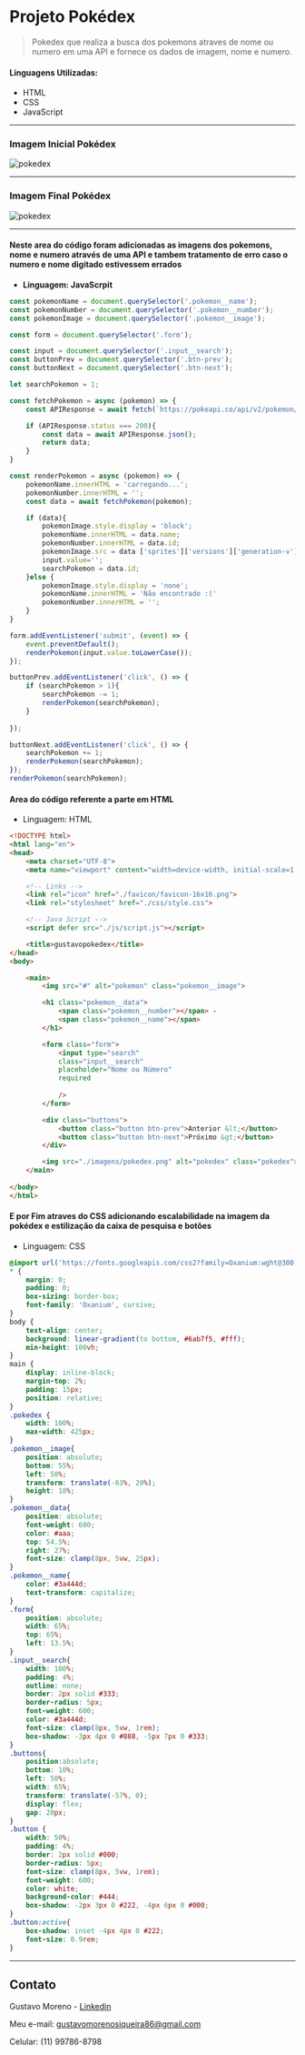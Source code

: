 # Projeto Pokédex
>Pokedex que realiza a busca dos pokemons atraves de nome ou numero em uma API e fornece os dados de imagem, nome e numero. 

#### Linguagens Utilizadas: 
- HTML
- CSS
- JavaScript
---

### Imagem Inicial Pokédex
<img src="D:\Hello World\gustavopokedex.github.io\imagens\pokedex.PNG" alt="pokedex"/>

---
### Imagem Final Pokédex
<img src="D:\Hello World\gustavopokedex.github.io\imagens\pokedex.final.PNG" alt="pokedex"/>

---
#### Neste area do código foram adicionadas as imagens dos pokemons, nome e numero através de uma API e  tambem tratamento de erro caso o numero e nome digitado estivessem errados
- **Linguagem: JavaScrpit**
```js
const pokemonName = document.querySelector('.pokemon__name');
const pokemonNumber = document.querySelector('.pokemon__number');
const pokemonImage = document.querySelector('.pokemon__image');

const form = document.querySelector('.form');

const input = document.querySelector('.input__search');
const buttonPrev = document.querySelector('.btn-prev');
const buttonNext = document.querySelector('.btn-next');

let searchPokemon = 1;

const fetchPokemon = async (pokemon) => {
    const APIResponse = await fetch(`https://pokeapi.co/api/v2/pokemon/${pokemon}`);

    if (APIResponse.status === 200){
        const data = await APIResponse.json();
        return data;
    }
}

const renderPokemon = async (pokemon) => {
    pokemonName.innerHTML = 'carregando...';
    pokemonNumber.innerHTML = '';
    const data = await fetchPokemon(pokemon);

    if (data){
        pokemonImage.style.display = 'block';
        pokemonName.innerHTML = data.name;
        pokemonNumber.innerHTML = data.id;
        pokemonImage.src = data ['sprites']['versions']['generation-v']['black-white']['animated']['front_default'];
        input.value='';
        searchPokemon = data.id;
    }else {
        pokemonImage.style.display = 'none';
        pokemonName.innerHTML = 'Não encontrado :('
        pokemonNumber.innerHTML = '';
    }
}

form.addEventListener('submit', (event) => {
    event.preventDefault();
    renderPokemon(input.value.toLowerCase());
});

buttonPrev.addEventListener('click', () => {
    if (searchPokemon > 1){
        searchPokemon -= 1;
        renderPokemon(searchPokemon);
    }
    
});

buttonNext.addEventListener('click', () => {
    searchPokemon += 1;
    renderPokemon(searchPokemon);
});
renderPokemon(searchPokemon);
```
#### Area do código referente a parte em HTML
- Linguagem: HTML
```HTML
<!DOCTYPE html>
<html lang="en">
<head>
    <meta charset="UTF-8">
    <meta name="viewport" content="width=device-width, initial-scale=1.0">

    <!-- Links -->
    <link rel="icon" href="./favicon/favicon-16x16.png">
    <link rel="stylesheet" href="./css/style.css">

    <!-- Java Script -->
    <script defer src="./js/script.js"></script>

    <title>gustavopokedex</title>
</head>
<body>

    <main>
        <img src="#" alt="pokemon" class="pokemon__image">

        <h1 class="pokemon__data">
            <span class="pokemon__number"></span> -
            <span class="pokemon__name"></span>
        </h1>

        <form class="form">
            <input type="search"
            class="input__search"
            placeholder="Nome ou Número"
            required
            
            />
        </form>

        <div class="buttons">
            <button class="button btn-prev">Anterior &lt;</button>
            <button class="button btn-next">Próximo &gt;</button>
        </div>

        <img src="./imagens/pokedex.png" alt="pokedex" class="pokedex">
    </main>
    
</body>
</html>
```
#### E por Fim atraves do CSS adicionando escalabilidade na imagem da pokédex e estilização da caixa de pesquisa e botões
- Linguagem: CSS
```CSS
@import url('https://fonts.googleapis.com/css2?family=Oxanium:wght@300;400;500;600;700;800&display=swap');
* {
    margin: 0;
    padding: 0;
    box-sizing: border-box;
    font-family: 'Oxanium', cursive;
}
body {
    text-align: center;
    background: linear-gradient(to bottom, #6ab7f5, #fff);
    min-height: 100vh;
}
main {
    display: inline-block;
    margin-top: 2%;
    padding: 15px;
    position: relative;
}
.pokedex {
    width: 100%;
    max-width: 425px;
}
.pokemon__image{
    position: absolute;
    bottom: 55%;
    left: 50%;
    transform: translate(-63%, 20%);
    height: 18%;
}
.pokemon__data{
    position: absolute;
    font-weight: 600;
    color: #aaa;
    top: 54.5%;
    right: 27%;
    font-size: clamp(8px, 5vw, 25px);
}
.pokemon__name{
    color: #3a444d;
    text-transform: capitalize;
}
.form{
    position: absolute;
    width: 65%;
    top: 65%;
    left: 13.5%;
}
.input__search{
    width: 100%;
    padding: 4%;
    outline: none;
    border: 2px solid #333;
    border-radius: 5px;
    font-weight: 600;
    color: #3a444d;
    font-size: clamp(8px, 5vw, 1rem);
    box-shadow: -3px 4px 0 #888, -5px 7px 0 #333;
}
.buttons{
    position:absolute;
    bottom: 10%;
    left: 50%;
    width: 65%;
    transform: translate(-57%, 0);
    display: flex;
    gap: 20px;
}
.button {
    width: 50%;
    padding: 4%;
    border: 2px solid #000;
    border-radius: 5px;
    font-size: clamp(8px, 5vw, 1rem);
    font-weight: 600;
    color: white;
    background-color: #444;
    box-shadow: -2px 3px 0 #222, -4px 6px 0 #000;
}
.button:active{
    box-shadow: inset -4px 4px 0 #222;
    font-size: 0.9rem;
}
```
---
## Contato 

Gustavo Moreno - [Linkedin](https://www.linkedin.com/in/gustavo-moreno-5803a0229)

Meu e-mail: gustavomorenosiqueira86@gmail.com

Celular: (11) 99786-8798


